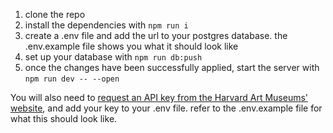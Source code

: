 1. clone the repo
2. install the dependencies with `npm run i`
3. create a .env file and add the url to your postgres database. the .env.example file shows you what it should look like
4. set up your database with `npm run db:push`
5. once the changes have been successfully applied, start the server with `npm run dev -- --open`

You will also need to [request an API key from the Harvard Art Museums' website](https://harvardartmuseums.org/collections/api), and add your key to your .env file. refer to the .env.example file for what this should look like.
